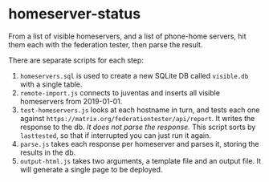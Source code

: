 # homeserver-status

From a list of visible homeservers, and a list of phone-home servers, hit them each with the federation tester, then parse the result.

There are separate scripts for each step:

1. `homeservers.sql` is used to create a new SQLite DB called `visible.db` with a single table.
2. `remote-import.js` connects to juventas and inserts all visible homeservers from 2019-01-01.
3. `test-homeservers.js` looks at each hostname in turn, and tests each one against `https://matrix.org/federationtester/api/report`. It writes the response to the db. *It does not parse the response.*  This script sorts by `lasttested`, so that if interrupted you can just run it again.
4. `parse.js` takes each response per homeserver and parses it, storing the results in the db.
5. `output-html.js` takes two arguments, a template file and an output file. It will generate a single page to be deployed.